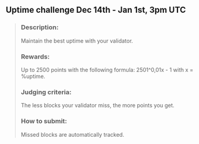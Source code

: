 ## Uptime challenge Dec 14th - Jan 1st, 3pm UTC

> ### Description: 
> Maintain the best uptime with your validator.
> 
> ### Rewards:
> Up to 2500 points with the following formula: 2501^0,01x - 1 with x = %uptime.   
> 
> ### Judging criteria: 
> The less blocks your validator miss, the more points you get.
> 
> ### How to submit:
> Missed blocks are automatically tracked.
#
